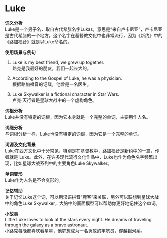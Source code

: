 # Luke

**词义分析**  
Luke是一个男子名，取自古代希腊名字Lukas，意思是“来自卢卡尼亚”，卢卡尼亚是古代希腊的一个地方。这个名字在基督教文化中也非常流行，因为《新约》中的《路加福音》就是以Luke命名的。

  

**使用场景与例句**

  

1.  Luke is my best friend, we grew up together.  
    路克是我最好的朋友，我们一起长大的。
    
      
    
2.  According to the Gospel of Luke, he was a physician.  
    根据路加福音的记载，他曾是一名医生。
    
      
    
3.  Luke Skywalker is a fictional character in Star Wars.  
    卢克·天行者是星球大战中的一个虚构角色。
    
      
    

  

**词根分析**  
Luke并没有特定的词根，因为它本身就是一个完整的单词，主要用作人名。

  

**词缀分析**  
与词根分析一样，Luke也没有特定的词缀，因为它是一个完整的单词。

  

**词源及文化背景**  
Luke在西方文化中十分常见，特别是在基督教中，路加福音是新约中的一篇，作者就是 Luke。此外，在许多现代流行文化作品中，Luke也作为角色名字频繁出现，比如星球大战系列中的主要角色Luke Skywalker。

  

**单词变形**  
Luke作为人名是不会变形的。

  

**记忆辅助**  
关于记忆Luke这个词，可以用汉语拼音“鹿客”来关联，另外可以联想到星球大战中的角色Luke Skywalker，大脑中的画面模型可以帮助你更好地记住这个单词。

  

**小故事**  
Little Luke loves to look at the stars every night. He dreams of traveling through the galaxy as a brave astronaut.  
小路克每晚都喜欢看星星，他梦想成为一名勇敢的宇航员，穿越银河系。
